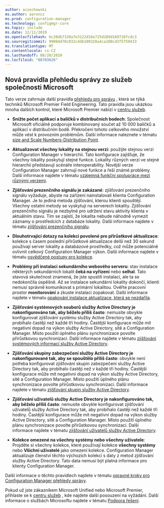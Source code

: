 ```yaml
---
author: aczechowski
ms.author: aaroncz
ms.prod: configuration-manager
ms.technology: configmgr-core
ms.topic: include
ms.date: 12/11/2019
ms.openlocfilehash: 6c20db7320a7e3122d16e725d289d169720fcdc3
ms.sourcegitcommit: 99084d70c032c4db109328a4ca100cd3f5759433
ms.translationtype: MT
ms.contentlocale: cs-CZ
ms.lasthandoff: 08/20/2020
ms.locfileid: "88703626"
---
```

## <a name="new-management-insight-rules-from-microsoft-services"></a><a name="bkmk_rules"></a> Nová pravidla přehledu správy ze služeb společnosti Microsoft

<!--3607758-->

Tato verze zahrnuje další pravidla [přehledu pro správu](../../../../servers/manage/management-insights.md) , která se týká techniků Microsoft Premier Field Engineering. Tato pravidla jsou ukázkou mnoha dalších kontrol, které Microsoft Premier nabízí v [centru služeb](/services-hub/health/getting_started_with_on_demand_assessments).

- **Snižte počet aplikací a balíčků v distribučních bodech**: Společnost Microsoft oficiálně podporuje kombinovaný součet až 10 000 balíčků a aplikací v distribučním bodě. Překročení tohoto celkového množství může vést k provozním problémům. Další informace naleznete v tématu [size and Scale Numbers-Distribution Point](../../../../plan-design/configs/size-and-scale-numbers.md#distribution-point).

- **Aktualizovat všechny lokality na stejnou verzi**: použijte stejnou verzi Configuration Manager v hierarchii. Tato konfigurace zajišťuje, že všechny lokality poskytují stejné funkce. Lokality různých verzí ve stejné hierarchii představují scénáře interoperability. Novější verze Configuration Manager zahrnují nové funkce a řeší známé problémy. Další informace najdete v tématu [vzájemná funkční spolupráce mezi různými verzemi](../../../../plan-design/hierarchy/interoperability-between-different-versions.md).

- **Zjišťování prezenčního signálu je zakázané**: zjišťování prezenčního signálu vyžaduje, abyste na zařízení nainstalovali klienta Configuration Manager. Je to jediná metoda zjišťování, kterou klienti spouštějí. Všechny ostatní metody se vyskytují na serverech lokality. Zjišťování prezenčního signálu je nezbytné pro udržení stavu aktivity klienta v aktuálním stavu. Tím se zajistí, že lokalita nebude náhodně vymezit záznamy o prostředcích z databáze lokality. Další informace najdete v tématu [zjišťování prezenčního signálu](../../../../servers/deploy/configure/about-discovery-methods.md#bkmk_aboutHeartbeat).

- **Dlouhotrvající dotazy na kolekci povolené pro přírůstkové aktualizace**: kolekce s časem poslední přírůstkové aktualizace delší než 30 sekund používají server lokality a databázové prostředky, což může potenciálně ovlivnit celkový Configuration Manager výkon. Další informace najdete v tématu [osvědčené postupy pro kolekce](../../../../clients/manage/collections/best-practices-for-collections.md).

- **Problémy při instalaci sekundárního webového serveru**: stav instalace některých sekundárních lokalit **čeká na vyřízení** nebo **selhal**. Tato stavová skutečnost znamená, že jste spustili instalaci, ale ta se nedokončila úspěšně. Až se instalace sekundární lokality dokončí, klienti nemusí správně komunikovat s primární lokalitou. Ověřte pracovní prostor **monitorování** a zkuste instalaci zopakovat. Další informace najdete v tématu [opakování instalace aktualizace, která se nezdařila](../../../../servers/manage/install-in-console-updates.md#bkmk_retry).

- **Zjišťování systémových souborů služby Active Directory je nakonfigurováno tak, aby běželo příliš často**: nemusíte obvykle konfigurovat zjišťování systému služby Active Directory tak, aby probíhalo častěji než každé tři hodiny. Častější konfigurace může mít negativní dopad na výkon služby Active Directory, sítě a Configuration Manager. Místo použití úplného plánu synchronizace povolte přírůstkovou synchronizaci. Další informace najdete v tématu [zjišťování systémových informací služby Active Directory](../../../../servers/deploy/configure/about-discovery-methods.md#bkmk_aboutSystem).

- **Zjišťování skupiny zabezpečení služby Active Directory je nakonfigurované tak, aby se spouštělo příliš často**: obvykle není potřeba konfigurovat zjišťování skupin zabezpečení služby Active Directory tak, aby probíhalo častěji než v každé tři hodiny. Častější konfigurace může mít negativní dopad na výkon služby Active Directory, sítě a Configuration Manager. Místo použití úplného plánu synchronizace povolte přírůstkovou synchronizaci. Další informace najdete v tématu [zjišťování skupin služby Active Directory](../../../../servers/deploy/configure/about-discovery-methods.md#bkmk_aboutGroup).

- **Zjišťování uživatelů služby Active Directory je nakonfigurováno tak, aby běželo příliš často**: nemusíte obvykle konfigurovat zjišťování uživatelů služby Active Directory tak, aby probíhalo častěji než každé tři hodiny. Častější konfigurace může mít negativní dopad na výkon služby Active Directory, sítě a Configuration Manager. Místo použití úplného plánu synchronizace povolte přírůstkovou synchronizaci. Další informace najdete v tématu [zjišťování uživatelů služby Active Directory](../../../../servers/deploy/configure/about-discovery-methods.md#bkmk_aboutUser).

- **Kolekce omezené na všechny systémy nebo všechny uživatele**: Projděte si všechny kolekce, které používají kolekce **všechny systémy** nebo **Všichni uživatelé** jako omezení kolekce. Configuration Manager aktualizuje členství těchto výchozích kolekcí s daty z metod zjišťování služby Active Directory. Tato data nemusí být platná informace pro klienty Configuration Manager.

Další informace o těchto pravidlech najdete v tématu [opravné kroky pro Configuration Manager přehledy správy](/services-hub/health/remediation-steps-configmgr).

Pokud už jste zákazníkem Microsoft Unified nebo Microsoft Premier, přihlaste se k [centru služeb](https://serviceshub.microsoft.com/assessments/) , kde najdete další posouzení na vyžádání. Další informace o službách Microsoftu najdete v tématu [Podpora řešení](https://www.microsoft.com/enterprise/services/support).